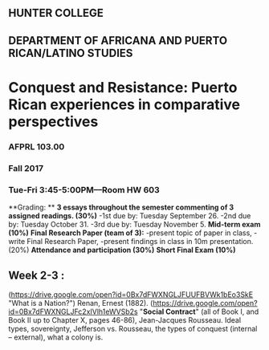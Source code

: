## HUNTER COLLEGE
## DEPARTMENT OF AFRICANA AND PUERTO RICAN/LATINO STUDIES
# Conquest and Resistance: Puerto Rican experiences in comparative perspectives
### AFPRL 103.00
### Fall 2017
### Tue-Fri 3:45-5:00PM––Room HW 603



**Grading: **
**3 essays throughout the semester commenting of 3 assigned readings. (30%)**
   -1st due by: Tuesday September 26. 
   -2nd due by: Tuesday October 31.
   -3rd due by: Tuesday November 5. 
**Mid-term exam (10%)**
**Final Research Paper (team of 3):**
-present topic of paper in class, 
-write Final Research Paper, 
-present findings in class in 10m presentation. (20%)
**Attendance and participation (30%)**
**Short Final Exam (10%)**

## Week 2-3 : ##      
(https://drive.google.com/open?id=0Bx7dFWXNGLJFUUFBVWk1bEo3SkE "What is a Nation?") Renan, Ernest (1882). 
(https://drive.google.com/open?id=0Bx7dFWXNGLJFc2xIVlh1eWVSb2s "**Social Contract**" (all of Book I, and Book II up to Chapter X, pages 46-86), Jean-Jacques Rousseau. 
Ideal types, sovereignty, Jefferson vs. Rousseau, the types of conquest (internal – external), what a colony is. 

